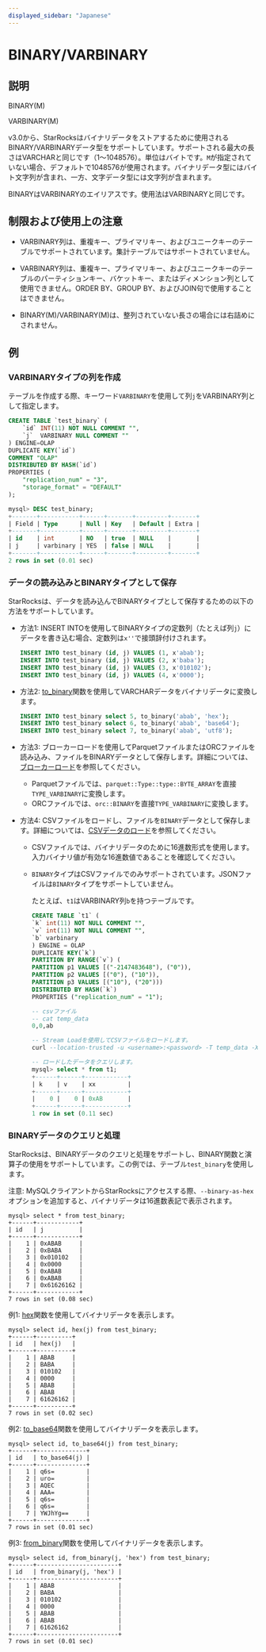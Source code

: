 ```yaml
---
displayed_sidebar: "Japanese"
---
```


# BINARY/VARBINARY

## 説明

BINARY(M)

VARBINARY(M)

v3.0から、StarRocksはバイナリデータをストアするために使用されるBINARY/VARBINARYデータ型をサポートしています。サポートされる最大の長さはVARCHARと同じです（1〜1048576）。単位はバイトです。`M`が指定されていない場合、デフォルトで1048576が使用されます。バイナリデータ型にはバイト文字列が含まれ、一方、文字データ型には文字列が含まれます。

BINARYはVARBINARYのエイリアスです。使用法はVARBINARYと同じです。

## 制限および使用上の注意

- VARBINARY列は、重複キー、プライマリキー、およびユニークキーのテーブルでサポートされています。集計テーブルではサポートされていません。

- VARBINARY列は、重複キー、プライマリキー、およびユニークキーのテーブルのパーティションキー、バケットキー、またはディメンション列として使用できません。ORDER BY、GROUP BY、およびJOIN句で使用することはできません。

- BINARY(M)/VARBINARY(M)は、整列されていない長さの場合には右詰めにされません。

## 例

### VARBINARYタイプの列を作成

テーブルを作成する際、キーワード`VARBINARY`を使用して列`j`をVARBINARY列として指定します。

```SQL
CREATE TABLE `test_binary` (
    `id` INT(11) NOT NULL COMMENT "",
    `j`  VARBINARY NULL COMMENT ""
) ENGINE=OLAP
DUPLICATE KEY(`id`)
COMMENT "OLAP"
DISTRIBUTED BY HASH(`id`)
PROPERTIES (
    "replication_num" = "3",
    "storage_format" = "DEFAULT"
);

mysql> DESC test_binary;
+-------+-----------+------+-------+---------+-------+
| Field | Type      | Null | Key   | Default | Extra |
+-------+-----------+------+-------+---------+-------+
| id    | int       | NO   | true  | NULL    |       |
| j     | varbinary | YES  | false | NULL    |       |
+-------+-----------+------+-------+---------+-------+
2 rows in set (0.01 sec)
```

### データの読み込みとBINARYタイプとして保存

StarRocksは、データを読み込んでBINARYタイプとして保存するための以下の方法をサポートしています。

- 方法1: INSERT INTOを使用してBINARYタイプの定数列（たとえば列`j`）にデータを書き込む場合、定数列は`x''`で接頭辞付けされます。

    ```SQL
    INSERT INTO test_binary (id, j) VALUES (1, x'abab');
    INSERT INTO test_binary (id, j) VALUES (2, x'baba');
    INSERT INTO test_binary (id, j) VALUES (3, x'010102');
    INSERT INTO test_binary (id, j) VALUES (4, x'0000'); 
    ```

- 方法2: [to_binary](../../sql-functions/binary-functions/to_binary.md)関数を使用してVARCHARデータをバイナリデータに変換します。

    ```SQL
    INSERT INTO test_binary select 5, to_binary('abab', 'hex');
    INSERT INTO test_binary select 6, to_binary('abab', 'base64');
    INSERT INTO test_binary select 7, to_binary('abab', 'utf8');
    ```

- 方法3: ブローカーロードを使用してParquetファイルまたはORCファイルを読み込み、ファイルをBINARYデータとして保存します。詳細については、[ブローカーロード](../data-manipulation/BROKER_LOAD.md)を参照してください。

    - Parquetファイルでは、`parquet::Type::type::BYTE_ARRAY`を直接`TYPE_VARBINARY`に変換します。
    - ORCファイルでは、`orc::BINARY`を直接`TYPE_VARBINARY`に変換します。

- 方法4: CSVファイルをロードし、ファイルを`BINARY`データとして保存します。詳細については、[CSVデータのロード](../../../loading/StreamLoad.md#load-csv-data)を参照してください。
  - CSVファイルでは、バイナリデータのために16進数形式を使用します。入力バイナリ値が有効な16進数値であることを確認してください。
  - `BINARY`タイプはCSVファイルでのみサポートされています。JSONファイルは`BINARY`タイプをサポートしていません。

    たとえば、`t1`はVARBINARY列`b`を持つテーブルです。

    ```sql
    CREATE TABLE `t1` (
    `k` int(11) NOT NULL COMMENT "",
    `v` int(11) NOT NULL COMMENT "",
    `b` varbinary
    ) ENGINE = OLAP
    DUPLICATE KEY(`k`)
    PARTITION BY RANGE(`v`) (
    PARTITION p1 VALUES [("-2147483648"), ("0")),
    PARTITION p2 VALUES [("0"), ("10")),
    PARTITION p3 VALUES [("10"), ("20")))
    DISTRIBUTED BY HASH(`k`)
    PROPERTIES ("replication_num" = "1");

    -- csvファイル
    -- cat temp_data
    0,0,ab

    -- Stream Loadを使用してCSVファイルをロードします。
    curl --location-trusted -u <username>:<password> -T temp_data -XPUT -H column_separator:, -H label:xx http://172.17.0.1:8131/api/test_mv/t1/_stream_load

    -- ロードしたデータをクエリします。
    mysql> select * from t1;
    +------+------+------------+
    | k    | v    | xx         |
    +------+------+------------+
    |    0 |    0 | 0xAB       |
    +------+------+------------+
    1 row in set (0.11 sec)
    ```

### BINARYデータのクエリと処理

StarRocksは、BINARYデータのクエリと処理をサポートし、BINARY関数と演算子の使用をサポートしています。この例では、テーブル`test_binary`を使用します。

注意: MySQLクライアントからStarRocksにアクセスする際、`--binary-as-hex`オプションを追加すると、バイナリデータは16進数表記で表示されます。

```Plain Text
mysql> select * from test_binary;
+------+------------+
| id   | j          |
+------+------------+
|    1 | 0xABAB     |
|    2 | 0xBABA     |
|    3 | 0x010102   |
|    4 | 0x0000     |
|    5 | 0xABAB     |
|    6 | 0xABAB     |
|    7 | 0x61626162 |
+------+------------+
7 rows in set (0.08 sec)
```

例1: [hex](../../sql-functions/string-functions/hex.md)関数を使用してバイナリデータを表示します。

```plain
mysql> select id, hex(j) from test_binary;
+------+----------+
| id   | hex(j)   |
+------+----------+
|    1 | ABAB     |
|    2 | BABA     |
|    3 | 010102   |
|    4 | 0000     |
|    5 | ABAB     |
|    6 | ABAB     |
|    7 | 61626162 |
+------+----------+
7 rows in set (0.02 sec)
```

例2: [to_base64](../../sql-functions/crytographic-functions/to_base64.md)関数を使用してバイナリデータを表示します。

```plain
mysql> select id, to_base64(j) from test_binary;
+------+--------------+
| id   | to_base64(j) |
+------+--------------+
|    1 | q6s=         |
|    2 | uro=         |
|    3 | AQEC         |
|    4 | AAA=         |
|    5 | q6s=         |
|    6 | q6s=         |
|    7 | YWJhYg==     |
+------+--------------+
7 rows in set (0.01 sec)
```

例3: [from_binary](../../sql-functions/binary-functions/from_binary.md)関数を使用してバイナリデータを表示します。

```plain
mysql> select id, from_binary(j, 'hex') from test_binary;
+------+-----------------------+
| id   | from_binary(j, 'hex') |
+------+-----------------------+
|    1 | ABAB                  |
|    2 | BABA                  |
|    3 | 010102                |
|    4 | 0000                  |
|    5 | ABAB                  |
|    6 | ABAB                  |
|    7 | 61626162              |
+------+-----------------------+
7 rows in set (0.01 sec)
```
